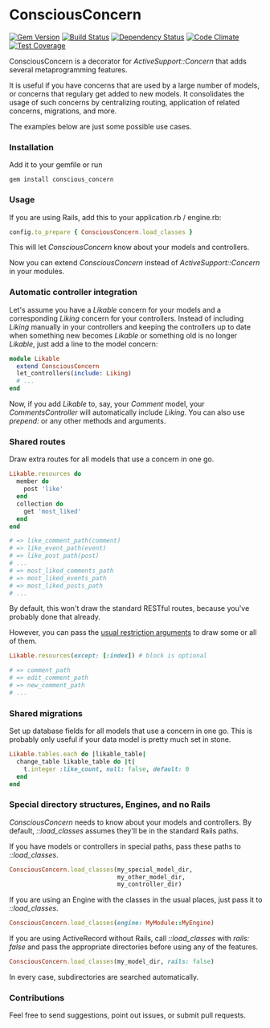 
# ConsciousConcern

[![Gem Version](https://badge.fury.io/rb/conscious_concern.svg)](http://badge.fury.io/rb/conscious_concern)
[![Build Status](https://travis-ci.org/janosch-x/conscious_concern.svg?branch=master)](https://travis-ci.org/janosch-x/conscious_concern)
[![Dependency Status](https://gemnasium.com/janosch-x/conscious_concern.svg)](https://gemnasium.com/janosch-x/conscious_concern)
[![Code Climate](https://codeclimate.com/github/janosch-x/conscious_concern/badges/gpa.svg)](https://codeclimate.com/github/janosch-x/conscious_concern)
[![Test Coverage](https://codeclimate.com/github/janosch-x/conscious_concern/badges/coverage.svg)](https://codeclimate.com/github/janosch-x/conscious_concern/coverage)

ConsciousConcern is a decorator for *ActiveSupport::Concern* that adds several metaprogramming features.

It is useful if you have concerns that are used by a large number of models, or concerns that regulary get added to new models. It consolidates the usage of such concerns by centralizing routing, application of related concerns, migrations, and more.

The examples below are just some possible use cases.

### Installation

Add it to your gemfile or run

    gem install conscious_concern

### Usage

If you are using Rails, add this to your application.rb / engine.rb:

```ruby
config.to_prepare { ConsciousConcern.load_classes }
```

This will let *ConsciousConcern* know about your models and controllers.

Now you can extend *ConsciousConcern* instead of *ActiveSupport::Concern* in your modules.

### Automatic controller integration

Let's assume you have a *Likable* concern for your models and a corresponding *Liking* concern for your controllers. Instead of including *Liking* manually in your controllers and keeping the controllers up to date when something new becomes *Likable* or something old is no longer *Likable*, just add a line to the model concern:

```ruby
module Likable
  extend ConsciousConcern
  let_controllers(include: Liking)
  # ...
end
```

Now, if you add *Likable* to, say, your *Comment* model, your *CommentsController* will automatically include *Liking*. You can also use *prepend:* or any other methods and arguments.

### Shared routes

Draw extra routes for all models that use a concern in one go.

```ruby
Likable.resources do
  member do
    post 'like'
  end
  collection do
    get 'most_liked'
  end
end

# => like_comment_path(comment)
# => like_event_path(event)
# => like_post_path(post)
# ...
# => most_liked_comments_path
# => most_liked_events_path
# => most_liked_posts_path
# ...
```

By default, this won't draw the standard RESTful routes, because you've probably done that already. 

However, you can pass the [usual restriction arguments](http://guides.rubyonrails.org/routing.html#restricting-the-routes-created) to draw some or all of them.

```ruby
Likable.resources(except: [:index]) # block is optional

# => comment_path
# => edit_comment_path
# => new_comment_path
# ...
```

### Shared migrations

Set up database fields for all models that use a concern in one go. This is probably only useful if your data model is pretty much set in stone.

```ruby
Likable.tables.each do |likable_table|
  change_table likable_table do |t|
    t.integer :like_count, null: false, default: 0
  end
end
```

### Special directory structures, Engines, and no Rails

*ConsciousConcern* needs to know about your models and controllers. By default, *::load_classes* assumes they'll be in the standard Rails paths.

If you have models or controllers in special paths, pass these paths to *::load_classes*.

```ruby
ConsciousConcern.load_classes(my_special_model_dir,
                              my_other_model_dir,
                              my_controller_dir)
```

If you are using an Engine with the classes in the usual places, just pass it to *::load_classes*.

```ruby
ConsciousConcern.load_classes(engine: MyModule::MyEngine)
```

If you are using ActiveRecord without Rails, call *::load_classes* with *rails: false* and pass the appropriate directories before using any of the features.

```ruby
ConsciousConcern.load_classes(my_model_dir, rails: false)
```

In every case, subdirectories are searched automatically.

### Contributions

Feel free to send suggestions, point out issues, or submit pull requests.
